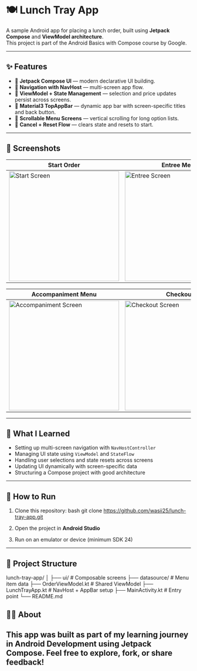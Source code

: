 # 🍽️ Lunch Tray App

A sample Android app for placing a lunch order, built using **Jetpack Compose** and **ViewModel architecture**.  
This project is part of the Android Basics with Compose course by Google.

---

## ✨ Features

- 🔹 **Jetpack Compose UI** — modern declarative UI building.
- 🔹 **Navigation with NavHost** — multi-screen app flow.
- 🔹 **ViewModel + State Management** — selection and price updates persist across screens.
- 🔹 **Material3 TopAppBar** — dynamic app bar with screen-specific titles and back button.
- 🔹 **Scrollable Menu Screens** — vertical scrolling for long option lists.
- 🔹 **Cancel + Reset Flow** — clears state and resets to start.

---

## 📱 Screenshots

| Start Order | Entree Menu | Side Dish Menu |
|-------------|-------------|----------------|
| <img width="300" alt="Start Screen" src="https://github.com/user-attachments/assets/5844a453-d9e4-4dd9-a91f-e7103da9f87f" /> | <img width="300" alt="Entree Screen" src="https://github.com/user-attachments/assets/b5fa0a5f-8c5f-4163-ae38-f0dd92b5a7fd" /> | <img width="300" alt="Side Dish Screen" src="https://github.com/user-attachments/assets/0f6426da-14a0-47fc-8f87-c04805355a4f" /> |

| Accompaniment Menu | Checkout |
|--------------------|----------|
| <img width="300" alt="Accompaniment Screen" src="https://github.com/user-attachments/assets/0ec48624-5b69-48c9-a4fe-025dd4ae4c36" /> | <img width="300" alt="Checkout Screen" src="https://github.com/user-attachments/assets/09902e35-94cf-4663-a7da-7260c108ce2b" /> |

---

## 🧠 What I Learned

- Setting up multi-screen navigation with `NavHostController`
- Managing UI state using `ViewModel` and `StateFlow`
- Handling user selections and state resets across screens
- Updating UI dynamically with screen-specific data
- Structuring a Compose project with good architecture

---

## 🚀 How to Run

1. Clone this repository:
   bash
   git clone https://github.com/wasii25/lunch-tray-app.git


2. Open the project in **Android Studio**
3. Run on an emulator or device (minimum SDK 24)

---

## 📂 Project Structure

lunch-tray-app/
│
├── ui/                 # Composable screens
├── datasource/         # Menu item data
├── OrderViewModel.kt   # Shared ViewModel
├── LunchTrayApp.kt     # NavHost + AppBar setup
├── MainActivity.kt     # Entry point
└── README.md

## 🙋‍♂️ About

This app was built as part of my learning journey in Android Development using **Jetpack Compose**.
Feel free to explore, fork, or share feedback!
---

